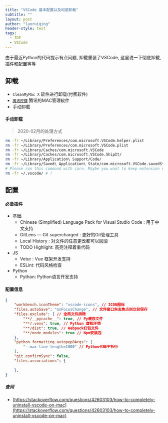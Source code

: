 ```yaml
---
title: "VSCode 基本配置以及彻底卸载"
subtitle: ""
layout: post
author: "luoruiqing"
header-style: text
tags:
  - IDE
  - VSCode
---
```


由于最近Python的代码提示有点问题, 卸载重装了VSCode, 这里说一下彻底卸载, 插件和配置等等

## 卸载 

- `CleanMyMac X` 软件进行卸载(付费软件)
- [`腾讯柠檬`](https://lemon.qq.com/) 腾讯的MAC管理软件
- 手动卸载

#### 手动卸载

> 2020-02月的处理方式

```sh
rm -fr ~/Library/Preferences/com.microsoft.VSCode.helper.plist 
rm -fr ~/Library/Preferences/com.microsoft.VSCode.plist 
rm -fr ~/Library/Caches/com.microsoft.VSCode
rm -fr ~/Library/Caches/com.microsoft.VSCode.ShipIt/
rm -fr ~/Library/Application\ Support/Code/
rm -fr ~/Library/Saved\ Application\ State/com.microsoft.VSCode.savedState/
# Please run this command with care. Maybe you want to keep extension directories.
rm -fr ~/.vscode/ # !
```

## 配置

#### 必备插件

- 基础
    - Chinese (Simplified) Language Pack for Visual Studio Code : 用于中文支持
    - GitLens — Git supercharged : 更好的Git管理工具
    - Local History : 对文件的任意更改都可以回滚
    - TODO Highlight: 高亮注释着重代码
- JS
    - Vetur : Vue 框架开发支持
    - ESLint: 代码风格检查
- Python
    - Python: Python语言开发支持


#### 配置信息

```json
{
    "workbench.iconTheme": "vscode-icons", // ICON图标
    "files.autoSave": "onFocusChange", // 文件窗口失去焦点则立刻保存
    "files.exclude": { // 全局文件排除
        "**/__pycache__": true, // Py缓存文件
        "**/.venv": true, // Python 虚拟环境
        "**/dist": true, // Webpack打包文件
        "**/node_modules": true // Npm安装包
    },
    "python.formatting.autopep8Args": [
        "--max-line-length=1000" // Python代码不折行
    ],
    "git.confirmSync": false,
    "files.associations": {
    
    },
}
```


##### 查阅

- [https://stackoverflow.com/questions/42603103/how-to-completely-uninstall-vscode-on-mac](https://stackoverflow.com/questions/42603103/how-to-completely-uninstall-vscode-on-mac)